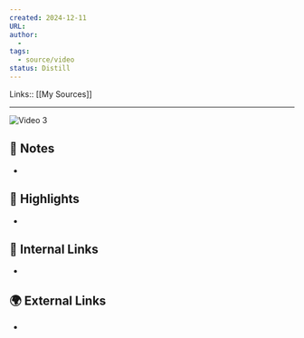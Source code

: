 ```yaml
---
created: 2024-12-11
URL: 
author: 
  - 
tags:
  - source/video
status: Distill
---
```

Links:: [[My Sources]]

---

![Video 3]()

## 📝 Notes

- 






## 🌟 Highlights 

- 





## 🔗 Internal Links

- 

## 🌍 External Links

- 

